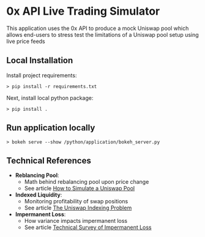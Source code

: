 # 0x API Live Trading Simulator
This application uses the 0x API to produce a mock Uniswap pool which allows end-users to stress test
the limitations of a Uniswap pool setup using live price feeds

## Local Installation 

Install project requirements:
```
> pip install -r requirements.txt

```

Next, install local python package: 
```
> pip install .
```

## Run application locally  

```
> bokeh serve --show /python/application/bokeh_server.py
```

## Technical References 
 * **Reblancing Pool**: 
     * Math behind rebalancing pool upon price change
     * See article [How to Simulate a Uniswap Pool](https://medium.com/@icmoore/simulating-a-liquidity-pool-for-decentralized-finance-6f357ec8564b)
  * **Indexed Liquidity**: 
      * Monitoring profitability of swap positions
      * See article [The Uniswap Indexing Problem](https://medium.com/datadriveninvestor/the-uniswap-indexing-problem-8078b8b110fc)
   * **Impermanent Loss**: 
       * How variance impacts impermanent loss
       * See article [Technical Survey of Impermanent Loss](https://github.com/icmoore/impermanent_loss/blob/main/article.pdf)
 
 
